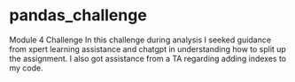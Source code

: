 # pandas_challenge
Module 4 Challenge
In this challenge during analysis I seeked guidance from xpert learning assistance and chatgpt in understanding how to split up the assignment. I also got assistance from a TA regarding adding indexes to my code.

